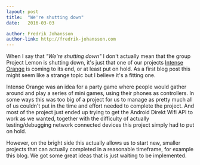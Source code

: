 ```yaml
---
layout: post
title:  "We're shutting down"
date:   2016-03-03

author: Fredrik Johansson
author-link: http://fredrik-johansson.com
---
```


When I say that *"We're shutting down"* I don't actually mean that the group Project Lemon is shutting down, it's just that one of our projects [Intense Orange](https://github.com/ProjectLemon/intense-orange) is coming to its end, or at least put on hold. As a first blog post this might seem like a strange topic but I believe it's a fitting one.

Intense Orange was an idea for a party game where people would gather around and play a series of mini games, using their phones as controllers. In some ways this was too big of a project for us to manage as pretty much all of us couldn't put in the time and effort needed to complete the project. And most of the project just ended up trying to get the Android Direkt Wifi API to work as we wanted, together with the difficulty of actually testing/debugging network connected devices this project simply had to put on hold.

However, on the bright side this actually allows us to start new, smaller projects that can actually completed in a reasonable timeframe, for example this blog. We got some great ideas that is just waiting to be implemented.